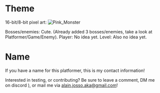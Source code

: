 # Theme
16-bit/8-bit pixel art: ![Pink_Monster](https://user-images.githubusercontent.com/82232545/114261068-d1fdf800-99d8-11eb-9f2c-f2d51d6c39ea.png)

Bosses/enemies: Cute. (Already added 3 bosses/enemies, take a look at Platformer/Game/Enemy).
Player: No idea yet.
Level: Also no idea yet.


# Name
If you have a name for this platformer, this is my contact information!

Interested in testing, or contributing?
Be sure to leave a comment, DM me on discord ), or mail me via alain.josso.aka@gmail.com!
